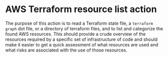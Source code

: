 # AWS Terraform resource list action

The purpose of this action is to read a Terraform state file, a `terraform graph` dot file, or a directory of terraform files, and to list and categorize the found AWS resources. This should provide a crude overview of the resources required by a specific set of infrastructure of code and should make it easier to get a quick assessment of what resources are used and what risks are associated with the use of those resources.
